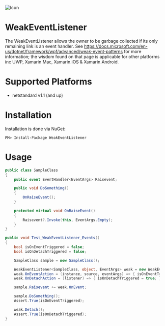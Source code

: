 ![Icon](https://i.imgur.com/fnAialR.png)
# WeakEventListener

The WeakEventListener allows the owner to be garbage collected if its only remaining link is an event handler. See https://docs.microsoft.com/en-us/dotnet/framework/wpf/advanced/weak-event-patterns for more information; the wisdom found on that page is applicable for other platforms inc UWP, Xamarin.Mac, Xamarin.iOS & Xamarin.Android.

# Supported Platforms

* netstandard v1.1 (and up)

# Installation
Installation is done via NuGet:

    PM> Install-Package WeakEventListener

# Usage

```csharp
public class SampleClass
{
    public event EventHandler<EventArgs> Raisevent;

    public void DoSomething()
    {
        OnRaiseEvent();
    }

    protected virtual void OnRaiseEvent()
    {
        Raisevent?.Invoke(this, EventArgs.Empty);
    }
}

public void Test_WeakEventListener_Events()
{
    bool isOnEventTriggered = false;
    bool isOnDetachTriggered = false;

    SampleClass sample = new SampleClass();

    WeakEventListener<SampleClass, object, EventArgs> weak = new WeakEventListener<SampleClass, object, EventArgs>(sample);
    weak.OnEventAction = (instance, source, eventArgs) => { isOnEventTriggered = true; };
    weak.OnDetachAction = (listener) => { isOnDetachTriggered = true; };

    sample.Raisevent += weak.OnEvent;

    sample.DoSomething();
    Assert.True(isOnEventTriggered);

    weak.Detach();
    Assert.True(isOnDetachTriggered);
}
```
